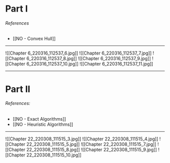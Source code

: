 # Part I
###### References
- [[NO - Convex Hull]]

---
![[Chapter 6_220316_112537_6.jpg]]
![[Chapter 6_220316_112537_7.jpg]]
![[Chapter 6_220316_112537_8.jpg]]
![[Chapter 6_220316_112537_9.jpg]]
![[Chapter 6_220316_112537_10.jpg]]
![[Chapter 6_220316_112537_11.jpg]]

---
# Part II
###### References:
- [[NO - Exact Algorithms]]
- [[NO - Heuristic Algorithms]]

---
![[Chapter 22_220308_111515_3.jpg]]
![[Chapter 22_220308_111515_4.jpg]]
![[Chapter 22_220308_111515_5.jpg]]
![[Chapter 22_220308_111515_7.jpg]]
![[Chapter 22_220308_111515_8.jpg]]
![[Chapter 22_220308_111515_9.jpg]]
![[Chapter 22_220308_111515_10.jpg]]
